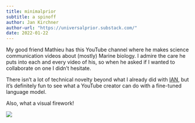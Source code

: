 ```yaml
---
title: minimalprior
subtitle: a spinoff
author: Jan Kirchner
author-url: "https://universalprior.substack.com/"
date: 2022-01-22
---
```



My good friend Mathieu has this YouTube channel where he makes science communication videos about (mostly) Marine biology. I admire the care he puts into each and every video of his, so when he asked if I wanted to collaborate on one I didn’t hesitate.

There isn’t a lot of technical novelty beyond what I already did with [IAN](https://kirchner-jan.github.io/minimalprior/posts/universalprior/making-of-ian), but it’s definitely fun to see what a YouTube creator can do with a fine-tuned language model.

Also, what a visual firework!

![](../../images/https3A2F2Fbucketeer-e05bbc84-baa3-437e-9518-adb32_3.gif)

